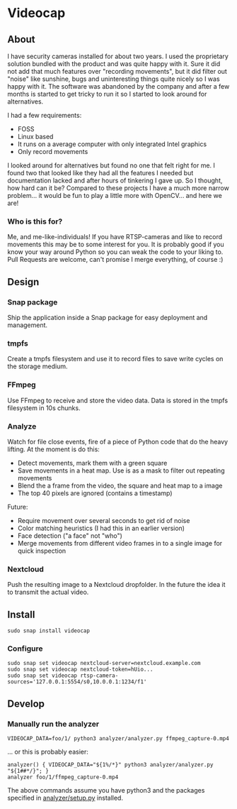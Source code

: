 # Videocap

## About

I have security cameras installed for about two years. I used the proprietary solution bundled with the product and was quite happy with it. Sure it did not add that much features over "recording movements", but it did filter out "noise" like sunshine, bugs and uninteresting things quite nicely so I was happy with it. The software was abandoned by the company and after a few months is started to get tricky to run it so I started to look around for alternatives.

I had a few requirements:

* FOSS
* Linux based
* It runs on a average computer with only integrated Intel graphics
* Only record movements

I looked around for alternatives but found no one that felt right for me. I found two that looked like they had all the features I needed but documentation lacked and after hours of tinkering I gave up. So I thought, how hard can it be? Compared to these projects I have a much more narrow problem... it would be fun to play a little more with OpenCV... and here we are!

### Who is this for?

Me, and me-like-individuals! If you have RTSP-cameras and like to record movements this may be to some interest for you. It is probably good if you know your way around Python so you can weak the code to your liking to. Pull Requests are welcome, can't promise I merge everything, of course :)

## Design

### Snap package
Ship the application inside a Snap package for easy deployment and management.

### tmpfs
Create a tmpfs filesystem and use it to record files to save write cycles on the storage medium.

### FFmpeg
Use FFmpeg to receive and store the video data. Data is stored in the tmpfs filesystem in 10s chunks.

### Analyze
Watch for file close events, fire of a piece of Python code that do the heavy lifting. At the moment is do this:

* Detect movements, mark them with a green square
* Save movements in a heat map. Use is as a mask to filter out repeating movements
* Blend the a frame from the video, the square and heat map to a image
* The top 40 pixels are ignored (contains a timestamp)

Future:

* Require movement over several seconds to get rid of noise
* Color matching heuristics (I had this in an earlier version)
* Face detection ("a face" not "who")
* Merge movements from different video frames in to a single image for quick inspection

### Nextcloud
Push the resulting image to a Nextcloud dropfolder. In the future the idea it to transmit the actual video.

## Install

```
sudo snap install videocap
```

### Configure

```
sudo snap set videocap nextcloud-server=nextcloud.example.com
sudo snap set videocap nextcloud-token=hUio...
sudo snap set videocap rtsp-camera-sources='127.0.0.1:5554/s0,10.0.0.1:1234/f1'
```

## Develop

### Manually run the analyzer

```
VIDEOCAP_DATA=foo/1/ python3 analyzer/analyzer.py ffmpeg_capture-0.mp4
```

... or this is probably easier:

```
analyzer() { VIDEOCAP_DATA="${1%/*}" python3 analyzer/analyzer.py "${1##*/}"; }
analyzer foo/1/ffmpeg_capture-0.mp4
```

The above commands assume you have python3 and the packages specified in [analyzer/setup.py](analyzer/setup.py) installed.
